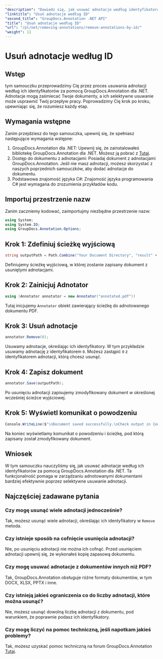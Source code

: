 ```yaml
---
"description": "Dowiedz się, jak usuwać adnotacje według identyfikatora za pomocą GroupDocs.Annotation dla platformy .NET. Usprawnij skutecznie obieg dokumentów."
"linktitle": "Usuń adnotacje według ID"
"second_title": "GroupDocs.Annotation .NET API"
"title": "Usuń adnotacje według ID"
"url": "/pl/net/removing-annotations/remove-annotations-by-id/"
"weight": 11
---
```


# Usuń adnotacje według ID

## Wstęp
tym samouczku przeprowadzimy Cię przez proces usuwania adnotacji według ich identyfikatorów za pomocą GroupDocs.Annotation dla .NET. Adnotacje mogą zaśmiecać Twoje dokumenty, a ich selektywne usuwanie może usprawnić Twój przepływ pracy. Poprowadzimy Cię krok po kroku, upewniając się, że rozumiesz każdy etap.
## Wymagania wstępne
Zanim przejdziesz do tego samouczka, upewnij się, że spełniasz następujące wymagania wstępne:
1. GroupDocs.Annotation dla .NET: Upewnij się, że zainstalowałeś bibliotekę GroupDocs.Annotation dla .NET. Możesz ją pobrać z [Tutaj](https://releases.groupdocs.com/annotation/net/).
2. Dostęp do dokumentu z adnotacjami: Posiadaj dokument z adnotacjami GroupDocs.Annotation. Jeśli nie masz adnotacji, możesz skorzystać z naszych poprzednich samouczków, aby dodać adnotacje do dokumentu.
3. Podstawowa znajomość języka C#: Znajomość języka programowania C# jest wymagana do zrozumienia przykładów kodu.

## Importuj przestrzenie nazw
Zanim zaczniemy kodować, zaimportujmy niezbędne przestrzenie nazw:
```csharp
using System;
using System.IO;
using GroupDocs.Annotation.Options;
```

## Krok 1: Zdefiniuj ścieżkę wyjściową
```csharp
string outputPath = Path.Combine("Your Document Directory", "result" + Path.GetExtension("input.pdf"));
```
Definiujemy ścieżkę wyjściową, w której zostanie zapisany dokument z usuniętymi adnotacjami.
## Krok 2: Zainicjuj Adnotator
```csharp
using (Annotator annotator = new Annotator("annotated.pdf"))
```
Tutaj inicjujemy `Annotator` obiekt zawierający ścieżkę do adnotowanego dokumentu PDF.
## Krok 3: Usuń adnotacje
```csharp
annotator.Remove(0);
```
Usuwamy adnotacje, określając ich identyfikatory. W tym przykładzie usuwamy adnotację z identyfikatorem `0`. Możesz zastąpić `0` z identyfikatorem adnotacji, którą chcesz usunąć.
## Krok 4: Zapisz dokument
```csharp
annotator.Save(outputPath);
```
Po usunięciu adnotacji zapisujemy zmodyfikowany dokument w określonej wcześniej ścieżce wyjściowej.
## Krok 5: Wyświetl komunikat o powodzeniu
```csharp
Console.WriteLine($"\nDocument saved successfully.\nCheck output in {outputPath}.");
```
Na koniec wyświetlamy komunikat o powodzeniu i ścieżkę, pod którą zapisany został zmodyfikowany dokument.

## Wniosek
W tym samouczku nauczyliśmy się, jak usuwać adnotacje według ich identyfikatorów za pomocą GroupDocs.Annotation dla .NET. Ta funkcjonalność pomaga w zarządzaniu adnotowanymi dokumentami bardziej efektywnie poprzez selektywne usuwanie adnotacji.
## Najczęściej zadawane pytania
### Czy mogę usunąć wiele adnotacji jednocześnie?
Tak, możesz usunąć wiele adnotacji, określając ich identyfikatory w `Remove` metoda.
### Czy istnieje sposób na cofnięcie usunięcia adnotacji?
Nie, po usunięciu adnotacji nie można ich cofnąć. Przed usunięciem adnotacji upewnij się, że wykonałeś kopię zapasową dokumentu.
### Czy mogę usuwać adnotacje z dokumentów innych niż PDF?
Tak, GroupDocs.Annotation obsługuje różne formaty dokumentów, w tym DOCX, XLSX, PPTX i inne.
### Czy istnieją jakieś ograniczenia co do liczby adnotacji, które można usunąć?
Nie, możesz usunąć dowolną liczbę adnotacji z dokumentu, pod warunkiem, że poprawnie podasz ich identyfikatory.
### Czy mogę liczyć na pomoc techniczną, jeśli napotkam jakieś problemy?
Tak, możesz uzyskać pomoc techniczną na forum GroupDocs.Annotation [Tutaj](https://forum.groupdocs.com/c/annotation/10).
